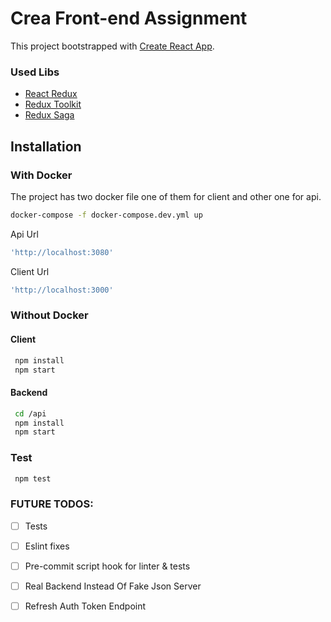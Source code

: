 # Crea Front-end Assignment

This project bootstrapped with [Create React App](https://github.com/facebook/create-react-app).

### Used Libs
- [React Redux ](https://react-redux.js.org/)
- [Redux Toolkit](https://redux-toolkit.js.org/)
- [Redux Saga](https://redux-saga.js.org/)

## Installation

### With Docker

The project has two docker file one of them for client and other one for api.

```bash
docker-compose -f docker-compose.dev.yml up
```

Api Url
```bash
'http://localhost:3080'
```

Client Url
```bash
'http://localhost:3000'
```

### Without Docker

#### Client
```bash
 npm install
 npm start
```
#### Backend
```bash
 cd /api
 npm install
 npm start
```
### Test
```bash
 npm test
```

### FUTURE TODOS:
- [ ] Tests
- [ ] Eslint fixes
- [ ] Pre-commit script hook for linter & tests
- [ ] Real Backend Instead Of Fake Json Server
- [ ] Refresh Auth Token Endpoint

